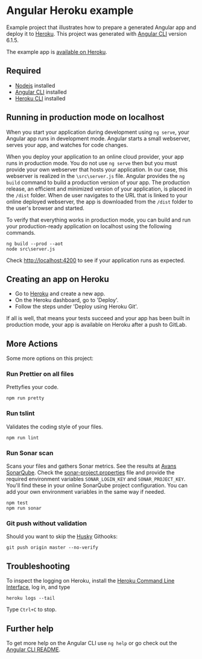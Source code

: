 # Angular Heroku example

Example project that illustrates how to prepare a generated Angular app and deploy it to [Heroku](http://www.heroku.com).
This project was generated with [Angular CLI](https://github.com/angular/angular-cli) version 6.1.5.

The example app is [available on Heroku](https://angular-gitlab-heroku.herokuapp.com/).

## Required

- [Nodejs](https://nodejs.org) installed
- [Angular CLI](https://github.com/angular/angular-cli) installed
- [Heroku CLI](https://devcenter.heroku.com/articles/heroku-cli) installed

## Running in production mode on localhost

When you start your application during development using `ng serve`, your Angular app runs in development mode. Angular starts a small webserver, serves your app, and watches for code changes.

When you deploy your application to an online cloud provider, your app runs in production mode. You do not use `ng serve` then but you must provide your own webserver that hosts your application. In our case, this webserver is realized in the `\src\server.js` file. Angular provides the `ng build` command to build a production version of your app. The production release, an efficient and minimized version of your application, is placed in the `/dist` folder. When de user navigates to the URL that is linked to your online deployed webserver, the app is downloaded from the `/dist` folder to the user's browser and started.

To verify that everything works in production mode, you can build and run your production-ready application on localhost using the following commands.

```
ng build --prod --aot
node src\server.js
```

Check [http://localhost:4200](http://localhost:4200) to see if your application runs as expected.

## Creating an app on Heroku

- Go to [Heroku](http://www.heroku.com) and create a new app.
- On the Heroku dashboard, go to 'Deploy'.
- Follow the steps under 'Deploy using Heroku Git'.

If all is well, that means your tests succeed and your app has been built in production mode, your app is available on Heroku after a push to GitLab.

## More Actions

Some more options on this project:

### Run Prettier on all files

Prettyfies your code.

```
npm run pretty
```

### Run tslint

Validates the coding style of your files.

```
npm run lint
```

### Run Sonar scan

Scans your files and gathers Sonar metrics. See the results at [Avans SonarQube](https://sonarqube.avans-informatica-breda.nl/dashboard?id=angular-gitlab-heroku).
Check the [sonar-project.properties](https://gitlab.com/avans-informatica-breda/programmeren/clientside-frameworks/angular-gitlab-heroku/blob/master/sonar-project.properties) file and provide the required environment variables `SONAR_LOGIN_KEY` and `SONAR_PROJECT_KEY`. You'll find these in your online SonarQube project configuration. You can add your own environment variables in the same way if needed.

```
npm test
npm run sonar
```

### Git push without validation

Should you want to skip the [Husky](https://www.npmjs.com/package/husky) Githooks:

```
git push origin master --no-verify
```

## Troubleshooting

To inspect the logging on Heroku, install the [Heroku Command Line Interface](https://devcenter.heroku.com/articles/heroku-cli), log in, and type

```
heroku logs --tail
```

Type `Ctrl+C` to stop.

## Further help

To get more help on the Angular CLI use `ng help` or go check out the [Angular CLI README](https://github.com/angular/angular-cli/blob/master/README.md).
